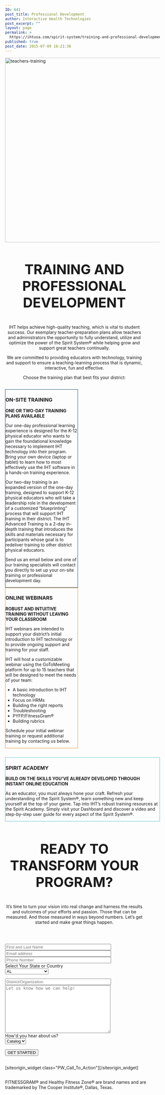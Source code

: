 ```yaml
---
ID: 641
post_title: Professional Development
author: Interactive Health Technologies
post_excerpt: ""
layout: page
permalink: >
  https://ihtusa.com/spirit-system/training-and-professional-development/
published: true
post_date: 2015-07-09 16:21:36
---
```

<div id="pl-641"  class="panel-layout" ><div id="pg-641-0"  class="panel-grid panel-no-style"  data-style="{&quot;background_display&quot;:&quot;tile&quot;}" ><div id="pgc-641-0-0"  class="panel-grid-cell"  data-weight="1" ><div id="panel-641-0-0-0" class="so-panel widget widget_black-studio-tinymce widget_black_studio_tinymce panel-first-child panel-last-child" data-index="0" data-style="{&quot;background_display&quot;:&quot;tile&quot;,&quot;featured_widgets&quot;:&quot;&quot;,&quot;bigger_title&quot;:&quot;&quot;}" ><div class="textwidget"><p><img class="aligncenter size-full wp-image-1378" src="http://ihtusa.com/wp-content/uploads/2015/07/teachers-training.jpg" alt="teachers-training" width="1920" height="600" /></p></div></div></div></div><div id="pg-641-1"  class="panel-grid panel-no-style"  data-style="{&quot;background_display&quot;:&quot;tile&quot;}" ><div id="pgc-641-1-0"  class="panel-grid-cell panel-grid-cell-empty"  data-weight="0.049751243782" ></div><div id="pgc-641-1-1"  class="panel-grid-cell panel-grid-cell-mobile-last"  data-weight="0.900497512436" ><div id="panel-641-1-1-0" class="so-panel widget widget_black-studio-tinymce widget_black_studio_tinymce panel-first-child panel-last-child" data-index="1" data-style="{&quot;background_display&quot;:&quot;tile&quot;,&quot;featured_widgets&quot;:&quot;&quot;,&quot;bigger_title&quot;:true}" ><div class="widget-title--big panel-widget-style panel-widget-style-for-641-1-1-0" ><div class="textwidget"><h3 style="font-size: 44px; text-align: center;">TRAINING AND PROFESSIONAL DEVELOPMENT</h3><p style="text-align: center;">IHT helps achieve high-quality teaching, which is vital to student success. Our exemplary teacher-preparation plans allow teachers and administrators the opportunity to fully understand, utilize and optimize the power of the Spirit System® while helping grow and support great teachers continually.</p><p style="text-align: center;">We are committed to providing educators with technology, training and support to ensure a teaching-learning process that is dynamic, interactive, fun and effective.</p><p style="text-align: center;">Choose the training plan that best fits your district:</p></div></div></div></div><div id="pgc-641-1-2"  class="panel-grid-cell panel-grid-cell-empty"  data-weight="0.049751243782" ></div></div><div id="pg-641-2"  class="panel-grid panel-no-style"  data-style="{&quot;background_display&quot;:&quot;tile&quot;}" ><div id="pgc-641-2-0"  class="panel-grid-cell"  data-weight="0.5" ><div id="panel-641-2-0-0" class="so-panel widget widget_black-studio-tinymce widget_black_studio_tinymce panel-first-child panel-last-child" data-index="2" data-style="{&quot;background_display&quot;:&quot;tile&quot;,&quot;border_color&quot;:&quot;#003f5f&quot;,&quot;featured_widgets&quot;:true,&quot;bigger_title&quot;:true}" ><div class="featured-widget widget-title--big panel-widget-style panel-widget-style-for-641-2-0-0" ><h3 class="widget-title"><span class="widget-title__inline">ON-SITE TRAINING</span></h3><div class="textwidget"><p><strong>ONE OR TWO-DAY TRAINING PLANS AVAILABLE</strong></p><p>Our one-day professional learning experience is designed for the K-12 physical educator who wants to gain the foundational knowledge necessary to implement IHT technology into their program. Bring your own device (laptop or tablet) to learn how to most effectively use the IHT software in a hands-on training experience.</p><p>Our two-day training is an expanded version of the one-day training, designed to support K-12 physical educators who will take a leadership role in the development of a customized “blueprinting” process that will support IHT training in their district. The IHT Advanced Training is a 2-day in-depth training that introduces the skills and materials necessary for participants whose goal is to redeliver training to other district physical educators.</p><p>Send us an email below and one of our training specialists will contact you directly to set up your on-site training or professional development day.</p></div></div></div></div><div id="pgc-641-2-1"  class="panel-grid-cell"  data-weight="0.5" ><div id="panel-641-2-1-0" class="so-panel widget widget_black-studio-tinymce widget_black_studio_tinymce panel-first-child panel-last-child" data-index="3" data-style="{&quot;background_display&quot;:&quot;tile&quot;,&quot;border_color&quot;:&quot;#eb861d&quot;,&quot;featured_widgets&quot;:true,&quot;bigger_title&quot;:true}" ><div class="featured-widget widget-title--big panel-widget-style panel-widget-style-for-641-2-1-0" ><h3 class="widget-title"><span class="widget-title__inline">ONLINE WEBINARS</span></h3><div class="textwidget"><p><strong>ROBUST AND INTUITIVE TRAINING WITHOUT LEAVING YOUR CLASSROOM</strong></p><p>IHT webinars are intended to support your district’s initial introduction to IHT technology or to provide ongoing support and training for your staff.</p><p>IHT will host a customizable webinar using the GoToMeeting platform for up to 15 teachers that will be designed to meet the needs of your team:</p><ul><li>A basic introduction to IHT technology</li><li>Focus on HRMs</li><li>Building the right reports</li><li>Troubleshooting</li><li>PYFP/FitnessGram®</li><li>Building rubrics</li></ul><p>Schedule your initial webinar training or request additional training by contacting us below.</p></div></div></div></div></div><div id="pg-641-3"  class="panel-grid panel-no-style" ><div id="pgc-641-3-0"  class="panel-grid-cell"  data-weight="1" ><div id="panel-641-3-0-0" class="so-panel widget widget_black-studio-tinymce widget_black_studio_tinymce panel-first-child panel-last-child" data-index="4" data-style="{&quot;background_display&quot;:&quot;tile&quot;,&quot;border_color&quot;:&quot;#4ab9cf&quot;,&quot;featured_widgets&quot;:true,&quot;bigger_title&quot;:true}" ><div class="featured-widget widget-title--big panel-widget-style panel-widget-style-for-641-3-0-0" ><h3 class="widget-title"><span class="widget-title__inline">SPIRIT ACADEMY</span></h3><div class="textwidget"><p><strong>BUILD ON THE SKILLS YOU'VE ALREADY DEVELOPED THROUGH INSTANT ONLINE EDUCATION</strong></p><p>As an educator, you must always hone your craft. Refresh your understanding of the Spirit System®, learn something new and keep yourself at the top of your game. Tap into IHT’s robust training resources at the Spirit Academy. Simply visit your Dashboard and discover a video and step-by-step user guide for every aspect of the Spirit System®.</p></div></div></div></div></div><div id="pg-641-4"  class="panel-grid panel-no-style"  data-style="{&quot;background_display&quot;:&quot;tile&quot;}" ><div id="pgc-641-4-0"  class="panel-grid-cell panel-grid-cell-empty"  data-weight="0.049751243782" ></div><div id="pgc-641-4-1"  class="panel-grid-cell panel-grid-cell-mobile-last"  data-weight="0.900497512436" ><div id="panel-641-4-1-0" class="so-panel widget widget_black-studio-tinymce widget_black_studio_tinymce panel-first-child panel-last-child" data-index="5" data-style="{&quot;background_display&quot;:&quot;tile&quot;,&quot;featured_widgets&quot;:&quot;&quot;,&quot;bigger_title&quot;:&quot;&quot;}" ><div class="textwidget"><h3 style="text-align: center; font-size: 44px;">READY TO TRANSFORM YOUR PROGRAM?</h3><div class="lc"><p style="text-align: center;">It’s time to turn your vision into real change and harness the results and outcomes of your efforts and passion. Those that can be measured. And those measured in ways beyond numbers. Let’s get started and make great things happen.</p></div><div class="rc"> </div><div class="rc"> </div><p style="text-align: center;"><div role="form" class="wpcf7" id="wpcf7-f3054-o1" lang="en-US" dir="ltr">
<div class="screen-reader-response"></div>
<form action="/wp-admin/post.php#wpcf7-f3054-o1" method="post" class="wpcf7-form" novalidate="novalidate">
<div style="display: none;">
<input type="hidden" name="_wpcf7" value="3054" />
<input type="hidden" name="_wpcf7_version" value="5.0" />
<input type="hidden" name="_wpcf7_locale" value="en_US" />
<input type="hidden" name="_wpcf7_unit_tag" value="wpcf7-f3054-o1" />
<input type="hidden" name="_wpcf7_container_post" value="0" />
</div>
<div class="contact-form-small">
<div class="row">
<div class="col-xs-12  col-md-6">
      <span class="wpcf7-form-control-wrap your-name"><input type="text" name="your-name" value="" size="40" class="wpcf7-form-control wpcf7-text wpcf7-validates-as-required" aria-required="true" aria-invalid="false" placeholder="First and Last Name" /></span><br />
      <span class="wpcf7-form-control-wrap your-email"><input type="email" name="your-email" value="" size="40" class="wpcf7-form-control wpcf7-text wpcf7-email wpcf7-validates-as-required wpcf7-validates-as-email" aria-required="true" aria-invalid="false" placeholder="Email address" /></span><br />
<span class="wpcf7-form-control-wrap your-tel"><input type="tel" name="your-tel" value="" size="40" class="wpcf7-form-control wpcf7-text wpcf7-tel wpcf7-validates-as-required wpcf7-validates-as-tel" aria-required="true" aria-invalid="false" placeholder="Phone Number" /></span><br />
Select Your State or Country<br />
<span class="wpcf7-form-control-wrap state"><select name="state" class="wpcf7-form-control wpcf7-select wpcf7-validates-as-required" aria-required="true" aria-invalid="false"><option value="AL">AL</option><option value="AK">AK</option><option value="AZ">AZ</option><option value="AR">AR</option><option value="CA">CA</option><option value="CO">CO</option><option value="CT">CT</option><option value="DE">DE</option><option value="FL">FL</option><option value="GA">GA</option><option value="HI">HI</option><option value="ID">ID</option><option value="IL">IL</option><option value="IN">IN</option><option value="IA">IA</option><option value="KS">KS</option><option value="KY">KY</option><option value="LA">LA</option><option value="ME">ME</option><option value="MD">MD</option><option value="MA">MA</option><option value="MI">MI</option><option value="MN">MN</option><option value="MS">MS</option><option value="MO">MO</option><option value="MT">MT</option><option value="NE">NE</option><option value="NV">NV</option><option value="NH">NH</option><option value="NJ">NJ</option><option value="NM">NM</option><option value="NY">NY</option><option value="NC">NC</option><option value="ND">ND</option><option value="OH">OH</option><option value="OK">OK</option><option value="OR">OR</option><option value="PA">PA</option><option value="RI">RI</option><option value="SC">SC</option><option value="SD">SD</option><option value="TN">TN</option><option value="TX">TX</option><option value="UT">UT</option><option value="VT">VT</option><option value="VA">VA</option><option value="WA">WA</option><option value="Washington D.C.">Washington D.C.</option><option value="WV">WV</option><option value="WI">WI</option><option value="WY">WY</option><option value="CANADA">CANADA</option><option value="BERMUDA">BERMUDA</option><option value="AUSTRALIA">AUSTRALIA</option><option value="UNITED KINGDOM">UNITED KINGDOM</option><option value="SOUTH AFRICA">SOUTH AFRICA</option><option value="International - Other">International - Other</option></select></span></p></div>
<div class="col-xs-12  col-md-6">
        <span class="wpcf7-form-control-wrap your-subject"><input type="text" name="your-subject" value="" size="40" class="wpcf7-form-control wpcf7-text wpcf7-validates-as-required" aria-required="true" aria-invalid="false" placeholder="District/Organization" /></span><br />
        <span class="wpcf7-form-control-wrap your-message"><textarea name="your-message" cols="40" rows="10" class="wpcf7-form-control wpcf7-textarea wpcf7-validates-as-required" aria-required="true" aria-invalid="false" placeholder="Let us know how we can help!"></textarea></span><br />
How'd you hear about us?<br />
<span class="wpcf7-form-control-wrap Howdidyoufindus"><select name="Howdidyoufindus" class="wpcf7-form-control wpcf7-select wpcf7-validates-as-required" aria-required="true" aria-invalid="false"><option value="Catalog">Catalog</option><option value="Other">Other</option></select></span><br />
<span class="wpcf7-form-control-wrap emailiht-120-wrap" style="display:none !important; visibility:hidden !important;"><label  class="hp-message">Please leave this field empty.</label><input class="wpcf7-form-control wpcf7-text"  type="text" name="emailiht-120" value="" size="40" tabindex="-1" autocomplete="nope" /></span>
    </div>
<div class="col-xs-12  col-md-12">
<input type='hidden' id="zc_gad" name="zc_gad" value=""/><br />
      <input type="submit" value="GET STARTED" class="wpcf7-form-control wpcf7-submit btn btn-primary pull-right" />
    </div>
</p></div>
</div>
<div class="wpcf7-response-output wpcf7-display-none"></div></form></div></p></div></div></div><div id="pgc-641-4-2"  class="panel-grid-cell panel-grid-cell-empty"  data-weight="0.049751243782" ></div></div><div id="pg-641-5"  class="panel-grid panel-no-style" ><div id="pgc-641-5-0"  class="panel-grid-cell"  data-weight="1" ><div id="panel-641-5-0-0" class="so-panel widget widget_pw_call_to_action widget-call-to-action panel-first-child" data-index="6" data-style="{&quot;background_display&quot;:&quot;tile&quot;,&quot;featured_widgets&quot;:&quot;&quot;,&quot;bigger_title&quot;:&quot;&quot;}" >[siteorigin_widget class="PW_Call_To_Action"]<input type="hidden" value="{&quot;instance&quot;:{&quot;text&quot;:&quot;&quot;,&quot;button_text&quot;:&quot;&lt;a href=\&quot;#TOP\&quot;&gt;BACK TO TOP&lt;\/a&gt;&quot;},&quot;args&quot;:{&quot;before_widget&quot;:&quot;&lt;div id=\&quot;panel-641-5-0-0\&quot; class=\&quot;so-panel widget widget_pw_call_to_action widget-call-to-action panel-first-child\&quot; data-index=\&quot;6\&quot; data-style=\&quot;{&amp;quot;background_display&amp;quot;:&amp;quot;tile&amp;quot;,&amp;quot;featured_widgets&amp;quot;:&amp;quot;&amp;quot;,&amp;quot;bigger_title&amp;quot;:&amp;quot;&amp;quot;}\&quot; &gt;&quot;,&quot;after_widget&quot;:&quot;&lt;\/div&gt;&quot;,&quot;before_title&quot;:&quot;&lt;h3 class=\&quot;widget-title\&quot;&gt;&lt;span class=\&quot;widget-title__inline\&quot;&gt;&quot;,&quot;after_title&quot;:&quot;&lt;\/span&gt;&lt;\/h3&gt;&quot;,&quot;widget_id&quot;:&quot;widget-5-0-0&quot;}}" />[/siteorigin_widget]</div><div id="panel-641-5-0-1" class="so-panel widget widget_sow-editor panel-last-child" data-index="7" data-style="{&quot;background_display&quot;:&quot;tile&quot;,&quot;featured_widgets&quot;:&quot;&quot;,&quot;bigger_title&quot;:&quot;&quot;}" ><div class="so-widget-sow-editor so-widget-sow-editor-base">
<div class="siteorigin-widget-tinymce textwidget">
	FITNESSGRAM® and Healthy Fitness Zone® are brand names and are trademarked by The Cooper Institute®, Dallas, Texas.</div>
</div></div></div></div></div>

<style type="text/css" class="panels-style" data-panels-style-for-post="641">@import url(https://ihtusa.com/wp-content/plugins/siteorigin-panels/css/front-flex.css); #pgc-641-0-0 , #pgc-641-3-0 , #pgc-641-5-0 { width:100%;width:calc(100% - ( 0 * 30px ) ) } #pg-641-0 , #pg-641-1 , #pg-641-2 , #pg-641-3 , #pg-641-4 , #pl-641 .so-panel { margin-bottom:30px } #pgc-641-1-0 , #pgc-641-1-2 , #pgc-641-4-0 , #pgc-641-4-2 { width:4.9751%;width:calc(4.9751% - ( 0.950248756218 * 30px ) ) } #pgc-641-1-1 , #pgc-641-4-1 { width:90.0498%;width:calc(90.0498% - ( 0.099502487564 * 30px ) ) } #pgc-641-2-0 , #pgc-641-2-1 { width:50%;width:calc(50% - ( 0.5 * 30px ) ) } #pl-641 .so-panel:last-child { margin-bottom:0px } #panel-641-2-0-0> .panel-widget-style { border:1px solid #003f5f } #panel-641-2-1-0> .panel-widget-style { border:1px solid #eb861d } #panel-641-3-0-0> .panel-widget-style { border:1px solid #4ab9cf } @media (max-width:780px){ #pg-641-0.panel-no-style, #pg-641-0.panel-has-style > .panel-row-style , #pg-641-1.panel-no-style, #pg-641-1.panel-has-style > .panel-row-style , #pg-641-2.panel-no-style, #pg-641-2.panel-has-style > .panel-row-style , #pg-641-3.panel-no-style, #pg-641-3.panel-has-style > .panel-row-style , #pg-641-4.panel-no-style, #pg-641-4.panel-has-style > .panel-row-style , #pg-641-5.panel-no-style, #pg-641-5.panel-has-style > .panel-row-style { -webkit-flex-direction:column;-ms-flex-direction:column;flex-direction:column } #pg-641-0 .panel-grid-cell , #pg-641-1 .panel-grid-cell , #pg-641-2 .panel-grid-cell , #pg-641-3 .panel-grid-cell , #pg-641-4 .panel-grid-cell , #pg-641-5 .panel-grid-cell { margin-right:0 } #pg-641-0 .panel-grid-cell , #pg-641-1 .panel-grid-cell , #pg-641-2 .panel-grid-cell , #pg-641-3 .panel-grid-cell , #pg-641-4 .panel-grid-cell , #pg-641-5 .panel-grid-cell { width:100% } #pgc-641-1-0 , #pgc-641-1-1 , #pgc-641-2-0 , #pgc-641-4-0 , #pgc-641-4-1 { margin-bottom:30px } #pl-641 .panel-grid-cell { padding:0 } #pl-641 .panel-grid .panel-grid-cell-empty { display:none } #pl-641 .panel-grid .panel-grid-cell-mobile-last { margin-bottom:0px }  } </style>